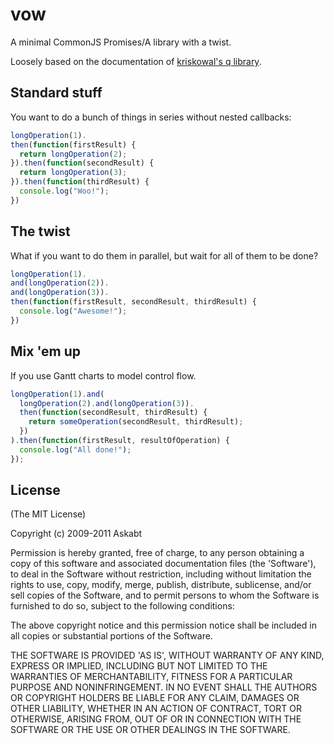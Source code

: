 vow
===

A minimal CommonJS Promises/A library with a twist.

Loosely based on the documentation of [kriskowal's q library](http://documentup.com/kriskowal/q).

Standard stuff
--------------
You want to do a bunch of things in series without nested callbacks:
```javascript
longOperation(1).
then(function(firstResult) {
  return longOperation(2);
}).then(function(secondResult) {
  return longOperation(3);
}).then(function(thirdResult) {
  console.log("Woo!");
})
```

The twist
---------
What if you want to do them in parallel, but wait for all of them to be done?
```javascript
longOperation(1).
and(longOperation(2)).
and(longOperation(3)).
then(function(firstResult, secondResult, thirdResult) {
  console.log("Awesome!");
})
```

Mix 'em up
----------
If you use Gantt charts to model control flow.
```javascript
longOperation(1).and(
  longOperation(2).and(longOperation(3)).
  then(function(secondResult, thirdResult) {
    return someOperation(secondResult, thirdResult);
  })
).then(function(firstResult, resultOfOperation) {
  console.log("All done!");
});
```

License
-------
(The MIT License)

Copyright (c) 2009-2011 Askabt

Permission is hereby granted, free of charge, to any person obtaining a copy of this software and 
associated documentation files (the 'Software'), to deal in the Software without restriction, 
including without limitation the rights to use, copy, modify, merge, publish, distribute, sublicense, 
and/or sell copies of the Software, and to permit persons to whom the Software is furnished to do so, 
subject to the following conditions:

The above copyright notice and this permission notice shall be included in all copies or substantial 
portions of the Software.

THE SOFTWARE IS PROVIDED 'AS IS', WITHOUT WARRANTY OF ANY KIND, EXPRESS OR IMPLIED, INCLUDING BUT NOT 
LIMITED TO THE WARRANTIES OF MERCHANTABILITY, FITNESS FOR A PARTICULAR PURPOSE AND NONINFRINGEMENT. IN 
NO EVENT SHALL THE AUTHORS OR COPYRIGHT HOLDERS BE LIABLE FOR ANY CLAIM, DAMAGES OR OTHER LIABILITY, 
WHETHER IN AN ACTION OF CONTRACT, TORT OR OTHERWISE, ARISING FROM, OUT OF OR IN CONNECTION WITH THE 
SOFTWARE OR THE USE OR OTHER DEALINGS IN THE SOFTWARE.
